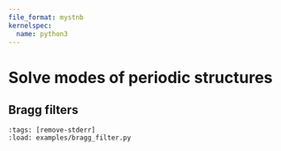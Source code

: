 ```yaml
---
file_format: mystnb
kernelspec:
  name: python3
---
```


# Solve modes of periodic structures

## Bragg filters

```{code-cell} ipython3
:tags: [remove-stderr]
:load: examples/bragg_filter.py
```